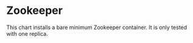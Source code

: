 # Zookeeper

This chart installs a bare minimum Zookeeper container. It is only tested with 
one replica.

